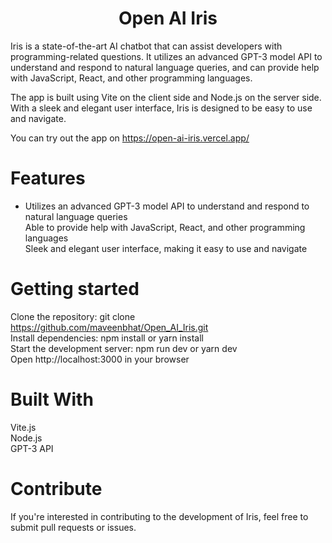 
<h1 align="center">
  Open AI Iris
</h1>

Iris is a state-of-the-art AI chatbot that can assist developers with programming-related questions. It utilizes an advanced GPT-3 model API to understand and respond to natural language queries, and can provide help with JavaScript, React, and other programming languages.

The app is built using Vite on the client side and Node.js on the server side. With a sleek and elegant user interface, Iris is designed to be easy to use and navigate.

You can try out the app on https://open-ai-iris.vercel.app/

# Features

- Utilizes an advanced GPT-3 model API to understand and respond to natural language queries<br>
Able to provide help with JavaScript, React, and other programming languages<br>
Sleek and elegant user interface, making it easy to use and navigate<br>

# Getting started
Clone the repository: git clone https://github.com/maveenbhat/Open_AI_Iris.git<br>
Install dependencies: npm install or yarn install<br>
Start the development server: npm run dev or yarn dev<br>
Open http://localhost:3000 in your browser<br>

# Built With

Vite.js<br>
Node.js<br>
GPT-3 API<br>

# Contribute
If you're interested in contributing to the development of Iris, feel free to submit pull requests or issues.

